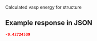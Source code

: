 Calculated vasp energy for structure















































## Example response in JSON

```json
-9.42724539
```

